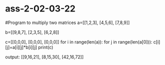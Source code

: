 # ass-2-02-03-22
#Program to multiply two matrices
a=[[1,2,3],
   [4,5,6],
   [7,8,9]]
   
b=[[9,8,7],
   [2,3,5],
   [6,2,8]]
   
c=[[0,0,0],
   [0,0,0],
   [0,0,0]]
for i in range(len(a)):
    for j in range(len(a[0])):
        c[i][j]=a[i][j]*b[i][j]
print(c)

output:
[[9,16,21], [8,15,30], [42,16,72]]
